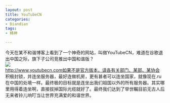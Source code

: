 ```yaml
---
layout: post
title: YouTubeCN
categories:
- Diandian
tags:
- 精神

---
```

今天在某不和谐博客上看到了一个神奇的网站，叫做YouTubeCN，难道在谷歌退出中国之际，旗下子公司竞推出中国和谐版？
<br />
<img src="http://m3.img.srcdd.com/farm4/d/2012/0627/10/D1E0A32ACCA510668918577753B43E09_B500_900_131_67.PNG" />
<br />http://www.youtubecn.com如果不是官方版本，请各有关部门、某部、某协会
<br />积极封锁，并连坐服务器，最好连做机房，更有甚者可以连坐国家，就像现在.ru在中国的处境一样。最终极的目标就是连坐出我们祖国以外的所有服务器。其实哪里用得着连坐啊，直接拔掉国际光缆就好了。最终我们达到了举世瞩目前无古人后无来者铃儿响叮当让世界充满爱的和谐世界。